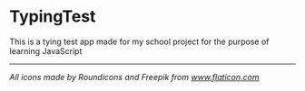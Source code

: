 # TypingTest
This is a tying test app made for my school project for the purpose of learning JavaScript

 

____
_All icons made by Roundicons and Freepik from www.flaticon.com_
